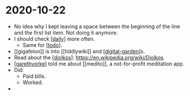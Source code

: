 # 2020-10-22

- No idea why I kept leaving a space between the beginning of the line and the first list item. Not doing it anymore.
- I should check [[daily]] more often.
  - Same for [[todo]].
- [[gigafelon]] is into [[tiddlywiki]] and [[digital-garden]]s.
- Read about the [[diolkos]]: https://en.wikipedia.org/wiki/Diolkos
- [[garethyorke]] told me about [[medito]], a not-for-profit meditation app.
- Did:
  - Paid bills.
  - Worked.
- 

[//begin]: # "Autogenerated link references for markdown compatibility"
[daily]: ../daily "Daily"
[todo]: ../todo "Todo"
[digital-garden]: ../digital-garden "Digital Garden"
[diolkos]: ../diolkos "Diolkos"
[garethyorke]: ../garethyorke "Garethyorke"
[//end]: # "Autogenerated link references"